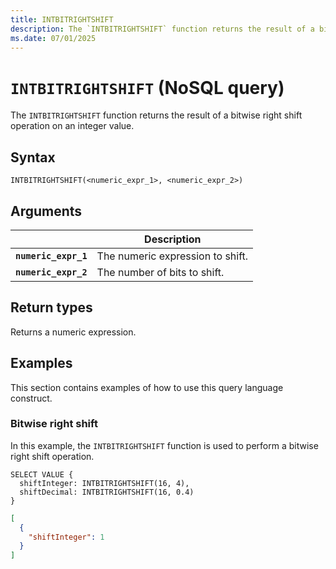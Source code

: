 ```yaml
---
title: INTBITRIGHTSHIFT
description: The `INTBITRIGHTSHIFT` function returns the result of a bitwise right shift operation on an integer value.
ms.date: 07/01/2025
---
```


# `INTBITRIGHTSHIFT` (NoSQL query)

The `INTBITRIGHTSHIFT` function returns the result of a bitwise right shift operation on an integer value.

## Syntax

```nosql
INTBITRIGHTSHIFT(<numeric_expr_1>, <numeric_expr_2>)
```

## Arguments

| | Description |
| --- | --- |
| **`numeric_expr_1`** | The numeric expression to shift. |
| **`numeric_expr_2`** | The number of bits to shift. |

## Return types

Returns a numeric expression.

## Examples

This section contains examples of how to use this query language construct.

### Bitwise right shift

In this example, the `INTBITRIGHTSHIFT` function is used to perform a bitwise right shift operation.

```nosql
SELECT VALUE {
  shiftInteger: INTBITRIGHTSHIFT(16, 4),
  shiftDecimal: INTBITRIGHTSHIFT(16, 0.4)
}
```

```json
[
  {
    "shiftInteger": 1
  }
]
```
